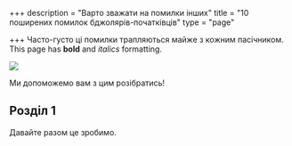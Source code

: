 +++
description = "Варто зважати на помилки інших"
title = "10 поширених помилок бджолярів-початківців"
type = "page"

+++
Часто-густо ці помилки трапляються майже з кожним пасічником.
This page has **bold** and _italics_ formatting.

![](/uploads/2018/01/30/beekeeper_inspecting_hive.jpg)

Ми допоможемо вам з цим розібратись!

## Розділ 1

Давайте разом це зробимо.
